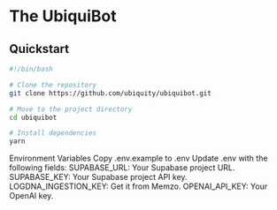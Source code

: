 # The UbiquiBot

## Quickstart

```sh
#!/bin/bash

# Clone the repository
git clone https://github.com/ubiquity/ubiquibot.git

# Move to the project directory
cd ubiquibot

# Install dependencies
yarn
```

Environment Variables
Copy .env.example to .env
Update .env with the following fields:
SUPABASE_URL: Your Supabase project URL.
SUPABASE_KEY: Your Supabase project API key.
LOGDNA_INGESTION_KEY: Get it from Memzo.
OPENAI_API_KEY: Your OpenAI key.
